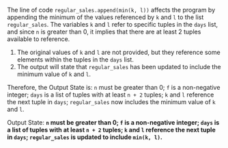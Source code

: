 The line of code `regular_sales.append(min(k, l))` affects the program by appending the minimum of the values referenced by `k` and `l` to the list `regular_sales`. The variables `k` and `l` refer to specific tuples in the `days` list, and since `n` is greater than 0, it implies that there are at least 2 tuples available to reference. 

1. The original values of `k` and `l` are not provided, but they reference some elements within the tuples in the `days` list.
2. The output will state that `regular_sales` has been updated to include the minimum value of `k` and `l`.

Therefore, the Output State is: `n` must be greater than 0; `f` is a non-negative integer; `days` is a list of tuples with at least `n + 2` tuples; `k` and `l` reference the next tuple in `days`; `regular_sales` now includes the minimum value of `k` and `l`.

Output State: **`n` must be greater than 0; `f` is a non-negative integer; `days` is a list of tuples with at least `n + 2` tuples; `k` and `l` reference the next tuple in `days`; `regular_sales` is updated to include `min(k, l)`.**